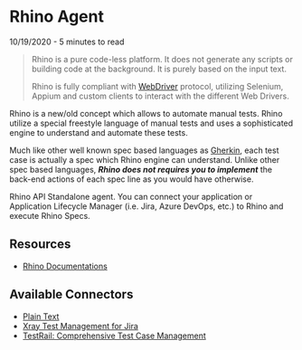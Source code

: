 # Rhino Agent
10/19/2020 - 5 minutes to read  

> Rhino is a pure code-less platform. It does not generate any scripts or building code at the background. It is purely based on the input text.
>
> Rhino is fully compliant with [WebDriver]("https://www.w3.org/TR/webdriver/") protocol, utilizing Selenium, Appium and custom clients to interact with the different Web Drivers.  

Rhino is a new/old concept which allows to automate manual tests. Rhino utilize a special freestyle language of manual tests and uses a sophisticated engine to understand and automate these tests.  

Much like other well known spec based languages as [Gherkin](https://cucumber.io/docs/gherkin/reference/), each test case is actually a spec which Rhino engine can understand. Unlike other spec based languages, _**Rhino does not requires you to implement**_ the back-end actions of each spec line as you would have otherwise.  

Rhino API Standalone agent. You can connect your application or Application Lifecycle Manager (i.e. Jira, Azure DevOps, etc.) to Rhino and execute Rhino Specs.

## Resources
* [Rhino Documentations](./docs/pages/Home.md)

## Available Connectors
* [Plain Text](https://github.com/savanna-projects/rhino-connectors-text)
* [Xray Test Management for Jira](https://github.com/savanna-projects/rhino-connectors-atlassian)
* [TestRail: Comprehensive Test Case Management](https://github.com/savanna-projects/rhino-connectors-gurock)